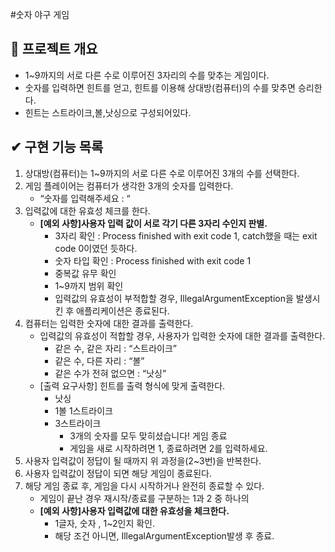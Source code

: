 #숫자 야구 게임

## 🚀 프로젝트 개요
- 1~9까지의 서로 다른 수로 이루어진 3자리의 수를 맞추는 게임이다.
- 숫자를 입력하면 힌트를 얻고, 힌트를 이용해 상대방(컴퓨터)의 수를 맞추면 승리한다.
- 힌트는 스트라이크,볼,낫싱으로 구성되어있다.

## ✔ 구현 기능 목록
1. 상대방(컴퓨터)는 1~9까지의 서로 다른 수로 이루어진 3개의 수를 선택한다.
2. 게임 플레이어는 컴퓨터가 생각한 3개의 숫자를 입력한다.
   - “숫자를 입력해주세요 : “
3. 입력값에 대한 유효성 체크를 한다. 
   - **[예외 사항]사용자 입력 값이 서로 각기 다른 3자리 수인지 판별.**
     - 3자리 확인 : Process finished with exit code 1, catch했을 때는 exit code 0이였던 듯하다.
     - 숫자 타입 확인 : Process finished with exit code 1
     - 중복값 유무 확인
     - 1~9까지 범위 확인
     - 입력값의 유효성이 부적합할 경우, IllegalArgumentException을 발생시킨 후 애플리케이션은 종료된다.
4. 컴퓨터는 입력한 숫자에 대한 결과를 출력한다.
   - 입력값의 유효성이 적합할 경우, 사용자가 입력한 숫자에 대한 결과를 출력한다.
     - 같은 수, 같은 자리 : “스트라이크”
     - 같은 수, 다른 자리 : “볼”
     - 같은 수가 전혀 없으면 : “낫싱”
   - [출력 요구사항] 힌트를 출력 형식에 맞게 출력한다.
     - 낫싱
     - 1볼 1스트라이크
     - 3스트라이크
       - 3개의 숫자를 모두 맞히셨습니다! 게임 종료
       - 게임을 새로 시작하려면 1, 종료하려면 2를 입력하세요.
5. 사용자 입력값이 정답이 될 때까지 위 과정을(2~3번)을 반복한다.
6. 사용자 입력값이 정답이 되면 해당 게임이 종료된다.
7. 해당 게임 종료 후, 게임을 다시 시작하거나 완전히 종료할 수 있다.
   - 게임이 끝난 경우 재시작/종료를 구분하는 1과 2 중 하나의 
   - **[예외 사항]사용자 입력값에 대한 유효성을 체크한다.**
     - 1글자, 숫자 , 1~2인지 확인.
     - 해당 조건 아니면, IllegalArgumentException발생 후 종료.